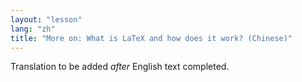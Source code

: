 ```yaml
---
layout: "lesson"
lang: "zh"
title: "More on: What is LaTeX and how does it work? (Chinese)"
---
```

Translation to be added _after_ English text completed.
